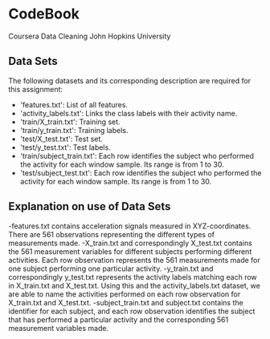 # CodeBook
Coursera Data Cleaning John Hopkins University

## Data Sets

The following datasets and its corresponding description are required for this assignment:

- 'features.txt': List of all features.
- 'activity_labels.txt': Links the class labels with their activity name.
- 'train/X_train.txt': Training set.
- 'train/y_train.txt': Training labels.
- 'test/X_test.txt': Test set.
- 'test/y_test.txt': Test labels.
- 'train/subject_train.txt': Each row identifies the subject who performed the activity for each window sample. Its range is from 1 to 30.
- 'test/subject_test.txt': Each row identifies the subject who performed the activity for each window sample. Its range is from 1 to 30.

## Explanation on use of Data Sets

-features.txt contains acceleration signals measured in XYZ-coordinates. There are 561 observations representing the different types of measurements made.
-X_train.txt and correspondingly X_test.txt contains the 561 measurement variables for different subjects performing different activities. Each row observation represents the 561 measurements made for one subject performing one particular activity.
-y_train.txt and correspondingly y_test.txt represents the activity labels matching each row in X_train.txt and X_test.txt. Using this and the activity_labels.txt dataset, we are able to name the activities performed on each row observation for X_train.txt and X_test.txt.
-subject_train.txt and subject.txt contains the identifier for each subject, and each row observation identifies the subject that has performed a particular activity and the corresponding 561 measurement variables made.

